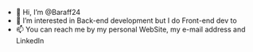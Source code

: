 - 👋 Hi, I’m @Baraff24
- 👀 I’m interested in Back-end development but I do Front-end dev to
- 📫 You can reach me by my personal WebSite, my e-mail address and LinkedIn

<!---
Baraff24/Baraff24 is a ✨ special ✨ repository because its `README.md` (this file) appears on your GitHub profile.
You can click the Preview link to take a look at your changes.
--->
